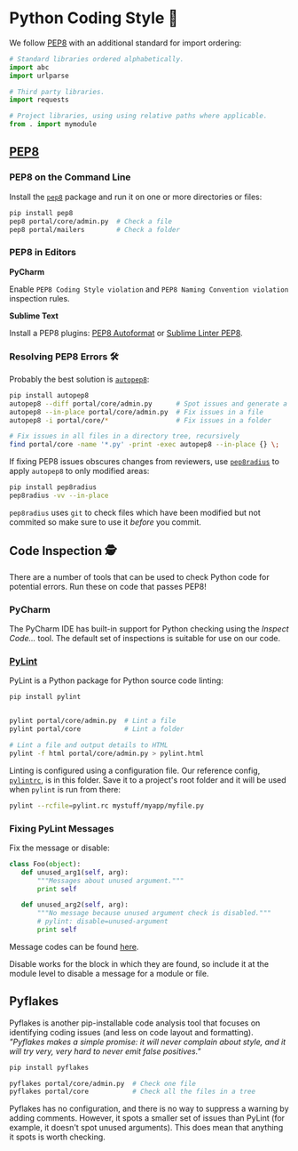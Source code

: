 # Python Coding Style 🐍

We follow [PEP8](http://www.python.org/dev/peps/pep-0008/) with an additional
standard for import ordering:

```python
# Standard libraries ordered alphabetically.
import abc
import urlparse

# Third party libraries.
import requests

# Project libraries, using using relative paths where applicable.
from . import mymodule
```

## [PEP8](https://www.python.org/dev/peps/pep-0008/)

### PEP8 on the Command Line

Install the [`pep8`](https://pypi.python.org/pypi/pep8) package and run it on
one or more directories or files:

```bash
pip install pep8
pep8 portal/core/admin.py  # Check a file
pep8 portal/mailers        # Check a folder
```

### PEP8 in Editors

**PyCharm**

Enable `PEP8 Coding Style violation` and `PEP8 Naming Convention violation`
inspection rules.

**Sublime Text**

Install a PEP8 plugins: [PEP8 Autoformat](https://packagecontrol.io/packages/Python%20PEP8%20Autoformat) or
[Sublime Linter PEP8](https://packagecontrol.io/packages/SublimeLinter-pep8).

### Resolving PEP8 Errors 🛠

Probably the best solution is [`autopep8`](https://pypi.python.org/pypi/autopep8):

```bash
pip install autopep8
autopep8 --diff portal/core/admin.py      # Spot issues and generate a diff
autopep8 --in-place portal/core/admin.py  # Fix issues in a file
autopep8 -i portal/core/*                 # Fix issues in a folder

# Fix issues in all files in a directory tree, recursively
find portal/core -name '*.py' -print -exec autopep8 --in-place {} \;
```

If fixing PEP8 issues obscures changes from reviewers, use
[`pep8radius`](https://pypi.python.org/pypi/pep8radius) to apply `autopep8` to
only modified areas:

```bash
pip install pep8radius
pep8radius -vv --in-place
```

`pep8radius` uses `git` to check files which have been modified but not commited
so make sure to use it *before* you commit.

## Code Inspection 🕵

There are a number of tools that can be used to check Python code for potential
errors. Run these on code that passes PEP8!

### PyCharm

The PyCharm IDE has built-in support for Python checking using the *Inspect
Code...* tool. The default set of inspections is suitable for use on our code.

### [PyLint](https://docs.pylint.org/)

PyLint is a Python package for Python source code linting:

```bash
pip install pylint


pylint portal/core/admin.py  # Lint a file
pylint portal/core           # Lint a folder

# Lint a file and output details to HTML
pylint -f html portal/core/admin.py > pylint.html
```

Linting is configured using a configuration file. Our reference config,
[`pylintrc`](./pylintrc), is in this folder. Save it to a project's root folder
and it will be used when `pylint` is run from there:

```bash
pylint --rcfile=pylint.rc mystuff/myapp/myfile.py
```

### Fixing PyLint Messages

Fix the message or disable:

```python
class Foo(object):
   def unused_arg1(self, arg):
       """Messages about unused argument."""
       print self

   def unused_arg2(self, arg):
       """No message because unused argument check is disabled."""
       # pylint: disable=unused-argument
       print self
```

Message codes can be found [here](http://pylint-messages.wikidot.com/all-codes).

Disable works for the block in which they are found, so include it at the module
level to disable a message for a module or file.

## Pyflakes

Pyflakes is another pip-installable code analysis tool that focuses on
identifying coding issues (and less on code layout and formatting). _"Pyflakes
makes a simple promise: it will never complain about style, and it will try
very, very hard to never emit false positives."_

```bash
pip install pyflakes

pyflakes portal/core/admin.py  # Check one file
pyflakes portal/core           # Check all the files in a tree
```

Pyflakes has no configuration, and there is no way to suppress a warning by
adding comments. However, it spots a smaller set of issues than PyLint (for
example, it doesn't spot unused arguments). This does mean that anything it
spots is worth checking.